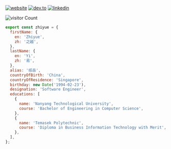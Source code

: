 [![website](https://img.shields.io/badge/yizhiyue.me-%23D17866.svg?&style=for-the-badge&logo=rss&logoColor=white)](https://yizhiyue.me)
[![dev.to](https://img.shields.io/badge/DEV.TO-%230A0A0A.svg?&style=for-the-badge&logo=dev.to&logoColor=white)](https://dev.to/zhiyueyi)
[![linkedin](https://img.shields.io/badge/linkedin-%230077B5.svg?&style=for-the-badge&logo=linkedin&logoColor=white)](https://www.linkedin.com/in/zhiyue/)

![visitor Count](https://visitor-badge.glitch.me/badge?page_id=ZhiyueYi.ZhiyueYi)

```javascript
export const zhiyue = {
  firstName: {
    en: 'Zhiyue',
    zh: '之越',
  },
  lastName: {
    en: 'Yi',
    zh: '易',
  },
  alias: '纸岳',
  countryOfBirth: 'China',
  countryOfResidence: 'Singapore',
  birthday: new Date('1994-02-23'),
  designation: 'Software Engineer',
  educations: [
    {
      name: 'Nanyang Technological University',
      course: 'Bachelor of Engineering in Computer Science',
    },
    {
      name: 'Temasek Polytechnic',
      course: 'Diploma in Business Information Technology with Merit',
    },
  ],
};
```
